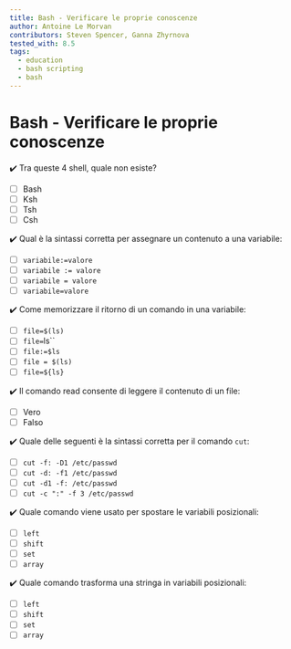 ```yaml
---
title: Bash - Verificare le proprie conoscenze
author: Antoine Le Morvan
contributors: Steven Spencer, Ganna Zhyrnova
tested_with: 8.5
tags:
  - education
  - bash scripting
  - bash
---
```


# Bash - Verificare le proprie conoscenze

:heavy_check_mark: Tra queste 4 shell, quale non esiste?

- [ ] Bash
- [ ] Ksh
- [ ] Tsh
- [ ] Csh

:heavy_check_mark: Qual è la sintassi corretta per assegnare un contenuto a una variabile:

- [ ] `variabile:=valore`
- [ ] `variabile := valore`
- [ ] `variabile = valore`
- [ ] `variabile=valore`

:heavy_check_mark: Come memorizzare il ritorno di un comando in una variabile:

- [ ] `file=$(ls)`
- [ ] `file=`ls``
- [ ] `file:=$ls`
- [ ] `file = $(ls)`
- [ ] `file=${ls}`

:heavy_check_mark: Il comando read consente di leggere il contenuto di un file:

- [ ] Vero
- [ ] Falso

:heavy_check_mark: Quale delle seguenti è la sintassi corretta per il comando `cut`:

- [ ] `cut -f: -D1 /etc/passwd`
- [ ] `cut -d: -f1 /etc/passwd`
- [ ] `cut -d1 -f: /etc/passwd`
- [ ] `cut -c ":" -f 3 /etc/passwd`

:heavy_check_mark: Quale comando viene usato per spostare le variabili posizionali:

- [ ] `left`
- [ ] `shift`
- [ ] `set`
- [ ] `array`

:heavy_check_mark: Quale comando trasforma una stringa in variabili posizionali:

- [ ] `left`
- [ ] `shift`
- [ ] `set`
- [ ] `array`
